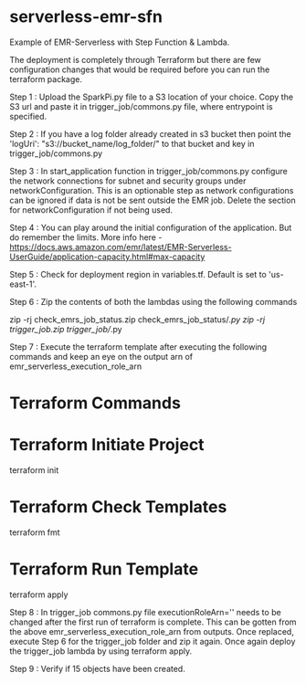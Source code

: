 # serverless-emr-sfn
Example of EMR-Serverless with Step Function &amp; Lambda.


The deployment is completely through Terraform but there are few configuration changes that would be required before you can run the terraform package.

Step 1 : Upload the SparkPi.py file to a S3 location of your choice. Copy the S3 url and paste it in trigger_job/commons.py file, where entrypoint is specified.

Step 2 : If you have a log folder already created in s3 bucket then point the 'logUri': "s3://bucket_name/log_folder/" to that bucket and key in trigger_job/commons.py

Step 3 : In start_application function in trigger_job/commons.py configure the network connections for subnet and security groups under networkConfiguration. This is an optionable step as network configurations can be ignored if data is not be sent outside the EMR job. Delete the section for networkConfiguration if not being used.

Step 4 : You can play around the initial configuration of the application. But do remember the limits. More info here - https://docs.aws.amazon.com/emr/latest/EMR-Serverless-UserGuide/application-capacity.html#max-capacity


Step 5 : Check for deployment region in variables.tf. Default is set to 'us-east-1'.

Step 6 : Zip the contents of both the lambdas using the following commands

zip -rj check_emrs_job_status.zip check_emrs_job_status/*.py
zip -rj trigger_job.zip trigger_job/*.py

Step 7 : Execute the terraform template after executing the following commands and keep an eye on the output arn of emr_serverless_execution_role_arn

# Terraform Commands
# Terraform Initiate Project
terraform init
# Terraform Check Templates
terraform fmt
# Terraform Run Template
terraform apply

Step 8 : In trigger_job commons.py file executionRoleArn='<role created out from terraform output>' needs to be changed after the first run of terraform is complete. This can be gotten from the above emr_serverless_execution_role_arn from outputs. Once replaced, execute Step 6 for the trigger_job folder and zip it again. Once again deploy the trigger_job lambda by using terraform apply.

Step 9 : Verify if 15 objects have been created.